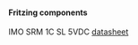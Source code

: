 #### Fritzing components

IMO SRM 1C SL 5VDC [datasheet](http://www.farnell.com/datasheets/388244.pdf)


